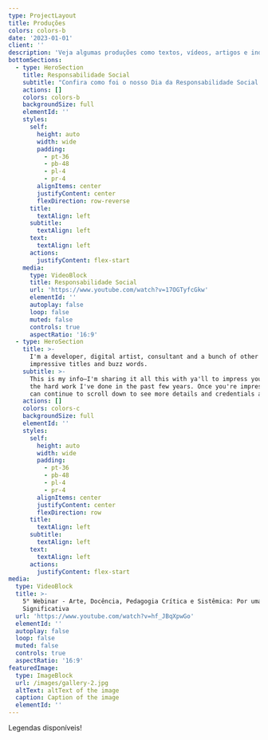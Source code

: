 ```yaml
---
type: ProjectLayout
title: Produções
colors: colors-b
date: '2023-01-01'
client: ''
description: 'Veja algumas produções como textos, vídeos, artigos e indicações.'
bottomSections:
  - type: HeroSection
    title: Responsabilidade Social
    subtitle: "Confira como foi o nosso Dia da Responsabilidade Social! \U0001F31F\U0001F64CAssista ao vídeo e veja o resultado do nosso compromisso em promover mudanças positivas. Gratidão a todos que participaram e contribuíram para essa causa! \U0001F496\U0001F44F"
    actions: []
    colors: colors-b
    backgroundSize: full
    elementId: ''
    styles:
      self:
        height: auto
        width: wide
        padding:
          - pt-36
          - pb-48
          - pl-4
          - pr-4
        alignItems: center
        justifyContent: center
        flexDirection: row-reverse
      title:
        textAlign: left
      subtitle:
        textAlign: left
      text:
        textAlign: left
      actions:
        justifyContent: flex-start
    media:
      type: VideoBlock
      title: Responsabilidade Social
      url: 'https://www.youtube.com/watch?v=17OGTyfcGkw'
      elementId: ''
      autoplay: false
      loop: false
      muted: false
      controls: true
      aspectRatio: '16:9'
  - type: HeroSection
    title: >-
      I'm a developer, digital artist, consultant and a bunch of other
      impressive titles and buzz words.
    subtitle: >-
      This is my info—I'm sharing it all this with ya'll to impress you with all
      the hard work I've done in the past few years. Once you're impressed, you
      can continue to scroll down to see more details and credentials about me.
    actions: []
    colors: colors-c
    backgroundSize: full
    elementId: ''
    styles:
      self:
        height: auto
        width: wide
        padding:
          - pt-36
          - pb-48
          - pl-4
          - pr-4
        alignItems: center
        justifyContent: center
        flexDirection: row
      title:
        textAlign: left
      subtitle:
        textAlign: left
      text:
        textAlign: left
      actions:
        justifyContent: flex-start
media:
  type: VideoBlock
  title: >-
    5° Webinar - Arte, Docência, Pedagogia Crítica e Sistêmica: Por uma Educação
    Significativa
  url: 'https://www.youtube.com/watch?v=hf_JBqXpwGo'
  elementId: ''
  autoplay: false
  loop: false
  muted: false
  controls: true
  aspectRatio: '16:9'
featuredImage:
  type: ImageBlock
  url: /images/gallery-2.jpg
  altText: altText of the image
  caption: Caption of the image
  elementId: ''
---
```

Legendas disponíveis!
